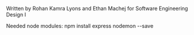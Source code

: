 Written by Rohan Kamra Lyons and Ethan Machej for Software Engineering Design I

Needed node modules:
npm install express nodemon --save